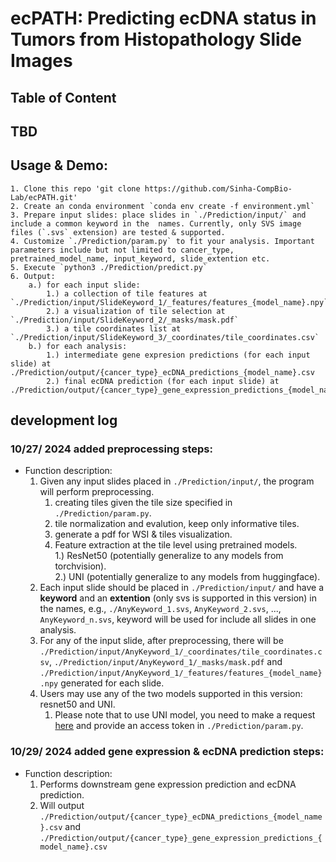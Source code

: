 
# ecPATH: Predicting ecDNA status in Tumors from Histopathology Slide Images

## Table of Content

## TBD

## Usage & Demo:
    1. Clone this repo 'git clone https://github.com/Sinha-CompBio-Lab/ecPATH.git'
    2. Create an conda environment `conda env create -f environment.yml`
    3. Prepare input slides: place slides in `./Prediction/input/` and include a common keyword in the  names. Currently, only SVS image files (`.svs` extension) are tested & supported.
    4. Customize `./Prediction/param.py` to fit your analysis. Important parameters include but not limited to cancer_type, pretrained_model_name, input_keyword, slide_extention etc.
    5. Execute `python3 ./Prediction/predict.py`
    6. Output:
        a.) for each input slide:
            1.) a collection of tile features at `./Prediction/input/SlideKeyword_1/_features/features_{model_name}.npy` 
            2.) a visualization of tile selection at `./Prediction/input/SlideKeyword_2/_masks/mask.pdf`
            3.) a tile coordinates list at `./Prediction/input/SlideKeyword_3/_coordinates/tile_coordinates.csv`
        b.) for each analysis:
            1.) intermediate gene expresion predictions (for each input slide) at ./Prediction/output/{cancer_type}_ecDNA_predictions_{model_name}.csv
            2.) final ecDNA prediction (for each input slide) at ./Prediction/output/{cancer_type}_gene_expression_predictions_{model_name}.csv
        

## development log

###  10/27/ 2024 added preprocessing steps: 

- Function description:<br />
    1. Given any input slides placed in `./Prediction/input/`, the program will perform preprocessing.  
        1. creating tiles given the tile size specified in `./Prediction/param.py`.  
        2. tile normalization and evalution, keep only informative tiles. 
        3. generate a pdf for WSI & tiles visualization.  
        4. Feature extraction at the tile level using pretrained models.  
            1.) ResNet50 (potentially generalize to any models from torchvision).  
            2.) UNI (potentially generalize to any models from huggingface).  
    2. Each input slide should be placed in `./Prediction/input/` and have a **keyword** and an **extention** (only svs is supported in this version) in the names, e.g., `./AnyKeyword_1.svs`, `AnyKeyword_2.svs`, ..., `AnyKeyword_n.svs`, keyword will be used for include all slides in one analysis.
    3. For any of the input slide, after preprocessing, there will be `./Prediction/input/AnyKeyword_1/_coordinates/tile_coordinates.csv`, `./Prediction/input/AnyKeyword_1/_masks/mask.pdf` and `./Prediction/input/AnyKeyword_1/_features/features_{model_name}.npy` generated for each slide.
    4. Users may use any of the two models supported in this version: resnet50 and UNI.
        1. Please note that to use UNI model, you need to make a request [here](https://huggingface.co/MahmoodLab/UNI) and provide an access token in `./Prediction/param.py`.

###  10/29/ 2024 added gene expression & ecDNA prediction steps:  
- Function description:<br />
    1. Performs downstream gene expression prediction and ecDNA prediction.
    2. Will output `./Prediction/output/{cancer_type}_ecDNA_predictions_{model_name}.csv` and `./Prediction/output/{cancer_type}_gene_expression_predictions_{model_name}.csv`
